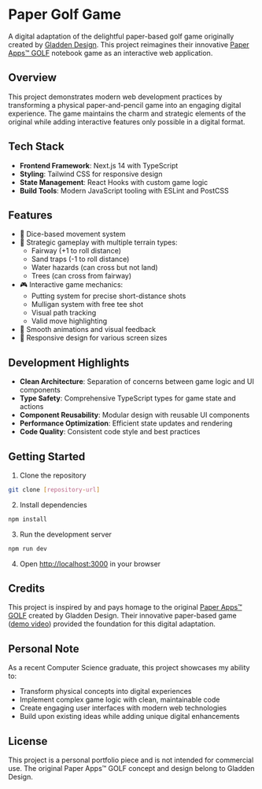 # Paper Golf Game

A digital adaptation of the delightful paper-based golf game originally created by [Gladden Design](https://gladdendesign.com/). This project reimagines their innovative [Paper Apps™ GOLF](https://gladdendesign.com/products/paper-apps-golf) notebook game as an interactive web application.

## Overview

This project demonstrates modern web development practices by transforming a physical paper-and-pencil game into an engaging digital experience. The game maintains the charm and strategic elements of the original while adding interactive features only possible in a digital format.

## Tech Stack

- **Frontend Framework**: Next.js 14 with TypeScript
- **Styling**: Tailwind CSS for responsive design
- **State Management**: React Hooks with custom game logic
- **Build Tools**: Modern JavaScript tooling with ESLint and PostCSS

## Features

- 🎲 Dice-based movement system
- 🎯 Strategic gameplay with multiple terrain types:
  - Fairway (+1 to roll distance)
  - Sand traps (-1 to roll distance)
  - Water hazards (can cross but not land)
  - Trees (can cross from fairway)
- 🎮 Interactive game mechanics:
  - Putting system for precise short-distance shots
  - Mulligan system with free tee shot
  - Visual path tracking
  - Valid move highlighting
- 💫 Smooth animations and visual feedback
- 📱 Responsive design for various screen sizes

## Development Highlights

- **Clean Architecture**: Separation of concerns between game logic and UI components
- **Type Safety**: Comprehensive TypeScript types for game state and actions
- **Component Reusability**: Modular design with reusable UI components
- **Performance Optimization**: Efficient state updates and rendering
- **Code Quality**: Consistent code style and best practices

## Getting Started

1. Clone the repository
```bash
git clone [repository-url]
```

2. Install dependencies
```bash
npm install
```

3. Run the development server
```bash
npm run dev
```

4. Open [http://localhost:3000](http://localhost:3000) in your browser

## Credits

This project is inspired by and pays homage to the original [Paper Apps™ GOLF](https://gladdendesign.com/products/paper-apps-golf) created by Gladden Design. Their innovative paper-based game ([demo video](https://www.youtube.com/watch?v=q-WOSGi2je8)) provided the foundation for this digital adaptation.

## Personal Note

As a recent Computer Science graduate, this project showcases my ability to:
- Transform physical concepts into digital experiences
- Implement complex game logic with clean, maintainable code
- Create engaging user interfaces with modern web technologies
- Build upon existing ideas while adding unique digital enhancements

## License

This project is a personal portfolio piece and is not intended for commercial use. The original Paper Apps™ GOLF concept and design belong to Gladden Design.
